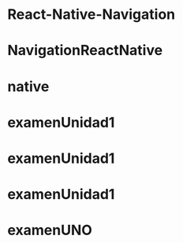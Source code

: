 # React-Native-Navigation
# NavigationReactNative
# native
# examenUnidad1
# examenUnidad1
# examenUnidad1
# examenUNO
